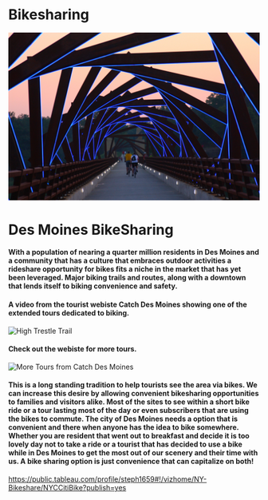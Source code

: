 # Bikesharing

![alt text](https://github.com/StephGerron/bikesharing/blob/master/Pics/Bikeshare.jpg)


# Des Moines BikeSharing

####    With a population of nearing a quarter million residents in Des Moines and a community that has a culture that embraces outdoor activities a rideshare opportunity for bikes fits a niche in the market that has yet been leveraged. Major biking trails and routes, along with a downtown that lends itself to biking convenience and safety. 

#### A video from the tourist webiste Catch Des Moines showing one of the extended tours dedicated to biking.
![High Trestle Trail](https://youtu.be/HG3S0taioQ4)


#### Check out the webiste for more tours. 
![More Tours from Catch Des Moines](https://www.catchdesmoines.com/things-to-do/walk-and-bike-tours/)


#### This is a long standing tradition to help tourists see the area via bikes. We can increase this desire by allowing convenient bikesharing opportunities to families and visitors alike. Most of the sites to see within a short bike ride or a tour lasting most of the day or even subscribers that are using the bikes to commute. The city of Des Moines needs a option that is convenient and there when anyone has the idea to bike somewhere. Whether you are resident that went out to breakfast and decide it is too lovely day not to take a ride or a tourist that has decided to use a bike while in Des Moines to get the most out of our scenery and their time with us. A bike sharing option is just convenience that can capitalize on both! 

https://public.tableau.com/profile/steph1659#!/vizhome/NY-Bikeshare/NYCCitiBike?publish=yes
